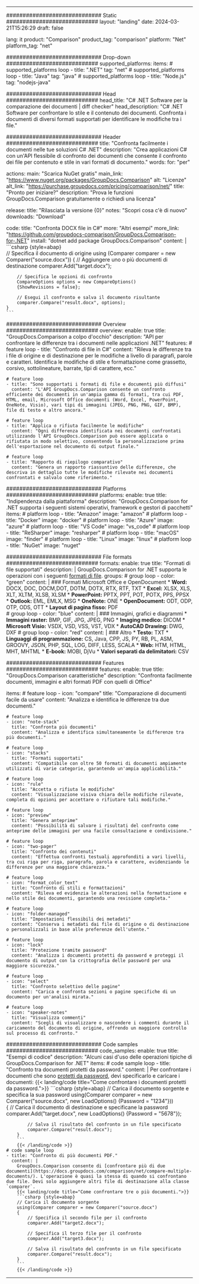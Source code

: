
---
############################# Static ############################
layout: "landing"
date: 2024-03-21T15:26:29
draft: false

lang: it
product: "Comparison"
product_tag: "comparison"
platform: "Net"
platform_tag: "net"

############################# Drop-down ############################
supported_platforms:
  items:
    # supported_platforms loop
    - title: ".NET"
      tag: "net"
    # supported_platforms loop
    - title: "Java"
      tag: "java"
    # supported_platforms loop
    - title: "Node.js"
      tag: "nodejs-java"

############################# Head ############################
head_title: "C# .NET Software per la comparazione dei documenti | diff checker"
head_description: "C# .NET Software per confrontare lo stile e il contenuto dei documenti. Confronta i documenti di diversi formati supportati per identificare le modifiche tra i file."

############################# Header ############################
title: "Confronta facilmente i documenti nelle tue soluzioni C# .NET"
description: "Crea applicazioni C# con un'API flessibile di confronto dei documenti che consente il confronto dei file per contenuto e stile in vari formati di documento."
words:
  for: "per"

actions:
  main: "Scarica NuGet gratis"
  main_link: "https://www.nuget.org/packages/GroupDocs.Comparison"
  alt: "Licenze"
  alt_link: "https://purchase.groupdocs.com/pricing/comparison/net/"
  title: "Pronto per iniziare?"
  description: "Prova le funzioni GroupDocs.Comparison gratuitamente o richiedi una licenza"

release:
  title: "Rilasciata la versione {0}"
  notes: "Scopri cosa c'è di nuovo"
  downloads: "Download"

code:
  title: "Confronta DOCX file in C#"
  more: "Altri esempi"
  more_link: "https://github.com/groupdocs-comparison/GroupDocs.Comparison-for-.NET"
  install: "dotnet add package GroupDocs.Comparison"
  content: |
    ```csharp {style=abap}   
    // Specifica il documento di origine
    using (Comparer comparer = new Comparer("source.docx"))
    {
        // Aggiungere uno o più documenti di destinazione
        comparer.Add("target.docx");

        // Specifica le opzioni di confronto
        CompareOptions options = new CompareOptions() 
        {ShowRevisions = false};

        // Esegui il confronto e salva il documento risultante
        comparer.Compare("result.docx", options);
    }
    ```

############################# Overview ############################
overview:
  enable: true
  title: "GroupDocs.Comparison a colpo d'occhio"
  description: "API per confrontare le differenze tra i documenti nelle applicazioni .NET"
  features:
    # feature loop
    - title: "Confronto di file in C#"
      content: "Rileva le differenze tra i file di origine e di destinazione per le modifiche a livello di paragrafi, parole e caratteri. Identifica le modifiche di stile e formattazione come grassetto, corsivo, sottolineature, barrate, tipi di carattere, ecc."

    # feature loop
    - title: "Sono supportati i formati di file e documenti più diffusi"
      content: "L'API GroupDocs.Comparison consente un confronto efficiente dei documenti in un'ampia gamma di formati, tra cui PDF, HTML, email, Microsoft Office documenti (Word, Excel, PowerPoint, OneNote, Visio), vari tipi di immagini (JPEG, PNG, PNG, GIF, BMP), file di testo e altro ancora."

    # feature loop
    - title: "Applica o rifiuta facilmente le modifiche"
      content: "Ogni differenza identificata nei documenti confrontati utilizzando l'API GroupDocs.Comparison può essere applicata o rifiutata in modo selettivo, consentendo la personalizzazione prima dell'esportazione nel documento di output finale."

    # feature loop
    - title: "Rapporto di riepilogo comparativo"
      content: "Genera un rapporto riassuntivo delle differenze, che descriva in dettaglio tutte le modifiche rilevate nei documenti confrontati e salvalo come riferimento."

############################# Platforms ############################
platforms:
  enable: true
  title: "Indipendenza dalla piattaforma"
  description: "GroupDocs.Comparison for .NET supporta i seguenti sistemi operativi, framework e gestori di pacchetti"
  items:
    # platform loop
    - title: "Amazon"
      image: "amazon"
    # platform loop
    - title: "Docker"
      image: "docker"
    # platform loop
    - title: "Azure"
      image: "azure"
    # platform loop
    - title: "VS Code"
      image: "vs_code"
    # platform loop
    - title: "ReSharper"
      image: "resharper"
    # platform loop
    - title: "macOS"
      image: "finder"
    # platform loop
    - title: "Linux"
      image: "linux"
    # platform loop
    - title: "NuGet"
      image: "nuget"

############################# File formats ############################
formats:
  enable: true
  title: "Formati di file supportati"
  description: |
    GroupDocs.Comparison for .NET supporta le operazioni con i seguenti [formati di file](https://docs.groupdocs.com/comparison/net/supported-document-formats/).
  groups:
    # group loop
    - color: "green"
      content: |
        ### Formati Microsoft Office e OpenDocument
        * **Word:** DOCX, DOC, DOCM,DOT, DOTM, DOTX, RTX, RTF, TXT
        * **Excel:** XLSX, XLS, XLT, XLTM, XLSB, XLSM
        * **PowerPoint:** PPTX, PPT, POT, POTX, PPS, PPSX
        * **Outlook:** EML, EMLX, MSG
        * **OneNote:** ONE
        * **OpenDocument:** ODT, ODP, OTP, ODS, OTT
        * **Layout di pagina fisso:** PDF        
    # group loop
    - color: "blue"
      content: |
        ### Immagini, grafici e diagrammi
        * **Immagini raster:** BMP, GIF, JPG, JPEG, PNG
        * **Imaging medico:** DICOM
        * **Microsoft Visio:** VSDX, VSD, VSS, VST, VDX
        * **AutoCAD Drawing:** DWG, DXF
      # group loop
    - color: "red"
      content: |
        ### Altro
        * **Testo:** TXT
        * **Linguaggi di programmazione:** CS, Java, CPP, JS, PY, RB, PL, ASM, GROOVY, JSON, PHP, SQL, LOG, DIFF, LESS, SCALA
        * **Web:** HTM, HTML, MHT, MHTML
        * **E-book:** MOBI, DjVu
        * **Valori separati da delimitatori:** CSV

############################# Features ############################
features:
  enable: true
  title: "GroupDocs.Comparison caratteristiche"
  description: "Confronta facilmente documenti, immagini e altri formati PDF con quelli di Office"

  items:
    # feature loop
    - icon: "compare"
      title: "Comparazione di documenti facile da usare"
      content: "Analizza e identifica le differenze tra due documenti."

    # feature loop
    - icon: "note-stack"
      title: "Confronta più documenti"
      content: "Analizza e identifica simultaneamente le differenze tra più documenti."

    # feature loop
    - icon: "stacks"
      title: "Formati supportati"
      content: "Compatibile con oltre 50 formati di documenti ampiamente utilizzati di varie categorie, garantendo un'ampia applicabilità."

    # feature loop
    - icon: "rule"
      title: "Accetta o rifiuta le modifiche"
      content: "Visualizzazione visiva chiara delle modifiche rilevate, completa di opzioni per accettare o rifiutare tali modifiche."

    # feature loop
    - icon: "preview"
      title: "Genera anteprime"
      content: "Possibilità di salvare i risultati del confronto come anteprime delle immagini per una facile consultazione e condivisione."

    # feature loop
    - icon: "two-pager"
      title: "Confronto dei contenuti"
      content: "Effettua confronti testuali approfonditi a vari livelli, tra cui riga per riga, paragrafo, parola e carattere, evidenziando le differenze per una maggiore chiarezza."

    # feature loop
    - icon: "format_color_text"
      title: "Confronto di stili e formattazioni"
      content: "Rileva ed evidenzia le alterazioni nella formattazione e nello stile dei documenti, garantendo una revisione completa."

    # feature loop
    - icon: "folder-managed"
      title: "Impostazioni flessibili dei metadati"
      content: "Conserva i metadati dai file di origine o di destinazione o personalizzali in base alle preferenze dell'utente."

    # feature loop
    - icon: "lock"
      title: "Protezione tramite password"
      content: "Analizza i documenti protetti da password e proteggi il documento di output con la crittografia delle password per una maggiore sicurezza."

    # feature loop
    - icon: "select"
      title: "Confronto selettivo delle pagine"
      content: "Carica e confronta sezioni o pagine specifiche di un documento per un'analisi mirata."

    # feature loop
    - icon: "speaker-notes"
      title: "Visualizza commenti"
      content: "Scegli di visualizzare o nascondere i commenti durante il caricamento del documento di origine, offrendo un maggiore controllo sul processo di confronto."

############################# Code samples ############################
code_samples:
  enable: true
  title: "Esempi di codice"
  description: "Alcuni casi d'uso delle operazioni tipiche di GroupDocs.Comparison for .NET"
  items:
    # code sample loop
    - title: "Confronto tra documenti protetti da password."
      content: |
        Per confrontare i documenti che sono [protetti da password](https://docs.groupdocs.com/comparison/net/load-password-protected-documents/), devi specificarlo e caricare i documenti:
        {{< landing/code title="Come confrontare i documenti protetti da password.">}}
        ```csharp {style=abap}
        // Carica il documento sorgente e specifica la sua password
        using(Comparer comparer = new Comparer("source.docx", new LoadOptions() {Password = "1234"}))  
        {
            // Carica il documento di destinazione e specificane la password
            comparer.Add("target.docx", new LoadOptions() {Password = "5678"});

            // Salva il risultato del confronto in un file specificato
            comparer.Compare("result.docx");
        }
        ```
        {{< /landing/code >}}
    # code sample loop
    - title: "Confronto di più documenti PDF."
      content: |
        GroupDocs.Comparison consente di [confrontare più di due documenti](https://docs.groupdocs.com/comparison/net/compare-multiple-documents/). L'operazione è quasi la stessa di quando si confrontano due file. Devi solo aggiungere altri file di destinazione alla classe `comparer`.
        {{< landing/code title="Come confrontare tre o più documenti.">}}
        ```csharp {style=abap}   
        // Carica il documento sorgente
        using(Comparer comparer = new Comparer("source.docx") 
        {
            // Specifica il secondo file per il confronto
            comparer.Add("target2.docx");
            
            // Specifica il terzo file per il confronto
            comparer.Add("target3.docx");
            
            // Salva il risultato del confronto in un file specificato
            comparer.Compare("result.docx");
        }
        ```
        {{< /landing/code >}}

---
